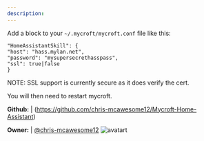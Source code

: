 ```yaml
---
description: 
---
```

Add a block to your `~/.mycroft/mycroft.conf` file like this:

```
"HomeAssistantSkill": {
"host": "hass.mylan.net",
"password": "mysupersecrethasspass",
"ssl": true|false
}
```

NOTE: SSL support is currently secure as it does verify the cert.

You will then need to restart mycroft.

**Github:** | (https://github.com/chris-mcawesome12/Mycroft-Home-Assistant)

**Owner:** | [@chris-mcawesome12](https://github.com/chris-mcawesome12) ![avatart](https://avatars1.githubusercontent.com/u/26728328?v=4)

